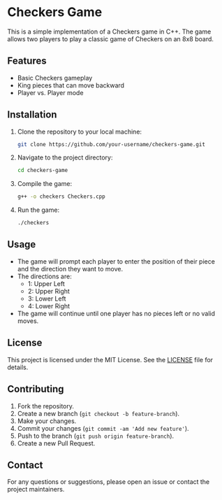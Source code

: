 # Checkers Game

This is a simple implementation of a Checkers game in C++. The game allows two players to play a classic game of Checkers on an 8x8 board.

## Features

- Basic Checkers gameplay
- King pieces that can move backward
- Player vs. Player mode

## Installation

1. Clone the repository to your local machine:

    ```bash
    git clone https://github.com/your-username/checkers-game.git
    ```

2. Navigate to the project directory:

    ```bash
    cd checkers-game
    ```

3. Compile the game:

    ```bash
    g++ -o checkers Checkers.cpp
    ```

4. Run the game:

    ```bash
    ./checkers
    ```

## Usage

- The game will prompt each player to enter the position of their piece and the direction they want to move.
- The directions are:
  - 1: Upper Left
  - 2: Upper Right
  - 3: Lower Left
  - 4: Lower Right
- The game will continue until one player has no pieces left or no valid moves.

## License

This project is licensed under the MIT License. See the [LICENSE](LICENSE) file for details.

## Contributing

1. Fork the repository.
2. Create a new branch (`git checkout -b feature-branch`).
3. Make your changes.
4. Commit your changes (`git commit -am 'Add new feature'`).
5. Push to the branch (`git push origin feature-branch`).
6. Create a new Pull Request.

## Contact

For any questions or suggestions, please open an issue or contact the project maintainers.

